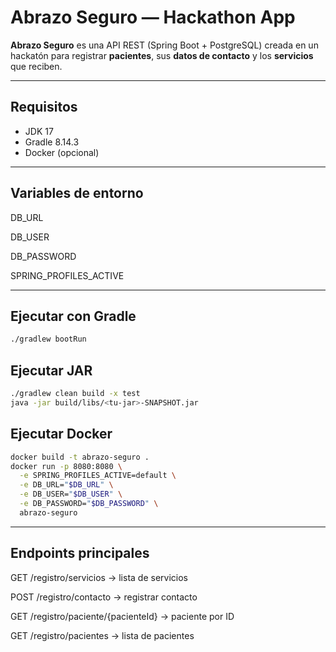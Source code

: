 # Abrazo Seguro — Hackathon App

**Abrazo Seguro** es una API REST (Spring Boot + PostgreSQL) creada en un hackatón para registrar **pacientes**, sus **datos de contacto** y los **servicios** que reciben.

---

## Requisitos
- JDK 17  
- Gradle 8.14.3  
- Docker (opcional)

---

## Variables de entorno

DB_URL

DB_USER

DB_PASSWORD

SPRING_PROFILES_ACTIVE

---

## Ejecutar con Gradle

```bash
./gradlew bootRun
```


## Ejecutar JAR

```bash
./gradlew clean build -x test
java -jar build/libs/<tu-jar>-SNAPSHOT.jar
```


## Ejecutar Docker

```bash
docker build -t abrazo-seguro .
docker run -p 8080:8080 \
  -e SPRING_PROFILES_ACTIVE=default \
  -e DB_URL="$DB_URL" \
  -e DB_USER="$DB_USER" \
  -e DB_PASSWORD="$DB_PASSWORD" \
  abrazo-seguro
```
---

## Endpoints principales

GET /registro/servicios → lista de servicios

POST /registro/contacto → registrar contacto

GET /registro/paciente/{pacienteId} → paciente por ID

GET /registro/pacientes → lista de pacientes
